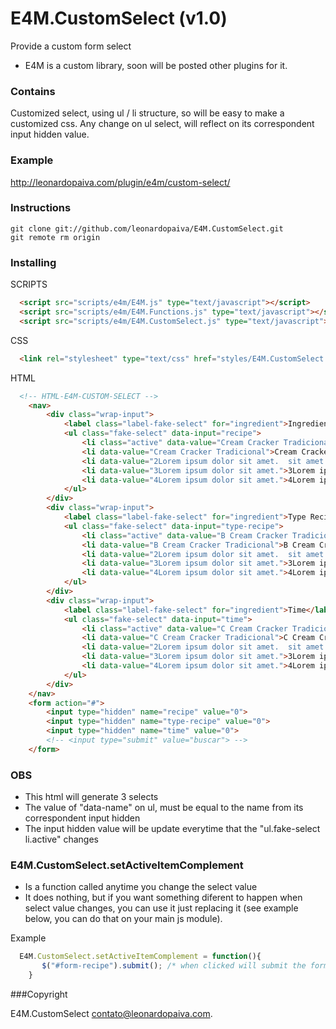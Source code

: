 E4M.CustomSelect (v1.0)
=========

Provide a custom form select 
- E4M is a custom library, soon will be posted other plugins for it.

### Contains
Customized select, using ul / li structure, so will be easy to make a customized css. Any change on ul select, will reflect on its correspondent input hidden value.

### Example
http://leonardopaiva.com/plugin/e4m/custom-select/


### Instructions
```
git clone git://github.com/leonardopaiva/E4M.CustomSelect.git
git remote rm origin
```
### Installing

SCRIPTS
```html
  <script src="scripts/e4m/E4M.js" type="text/javascript"></script>
  <script src="scripts/e4m/E4M.Functions.js" type="text/javascript"></script>
  <script src="scripts/e4m/E4M.CustomSelect.js" type="text/javascript"></script>
```
CSS
```html
  <link rel="stylesheet" type="text/css" href="styles/E4M.CustomSelect.css">
```
HTML
```html
  <!-- HTML-E4M-CUSTOM-SELECT -->
	<nav>
		<div class="wrap-input">
			<label class="label-fake-select" for="ingredient">Ingredient</label>
			<ul class="fake-select" data-input="recipe">
				<li class="active" data-value="Cream Cracker Tradicional">Cream Cracker Tradicional Tradicional</li>
				<li data-value="Cream Cracker Tradicional">Cream Cracker Tradicional</li>
				<li data-value="2Lorem ipsum dolor sit amet.  sit amet.  sit amet.">2Lorem ipsum dolor sit amet.  sit amet.  sit amet.</li>
				<li data-value="3Lorem ipsum dolor sit amet.">3Lorem ipsum dolor sit amet.</li>
				<li data-value="4Lorem ipsum dolor sit amet.">4Lorem ipsum dolor sit amet.</li>
			</ul>
		</div>
		<div class="wrap-input">
			<label class="label-fake-select" for="ingredient">Type Recipe</label>
			<ul class="fake-select" data-input="type-recipe">
				<li class="active" data-value="B Cream Cracker Tradicional">B Cream Cracker Tradicional Tradicional</li>
				<li data-value="B Cream Cracker Tradicional">B Cream Cracker Tradicional</li>
				<li data-value="2Lorem ipsum dolor sit amet.  sit amet.  sit amet.">2Lorem ipsum dolor sit amet.  sit amet.  sit amet.</li>
				<li data-value="3Lorem ipsum dolor sit amet.">3Lorem ipsum dolor sit amet.</li>
				<li data-value="4Lorem ipsum dolor sit amet.">4Lorem ipsum dolor sit amet.</li>
			</ul>
		</div>
		<div class="wrap-input">
			<label class="label-fake-select" for="ingredient">Time</label>
			<ul class="fake-select" data-input="time">
				<li class="active" data-value="C Cream Cracker Tradicional">C Cream Cracker Tradicional Tradicional</li>
				<li data-value="C Cream Cracker Tradicional">C Cream Cracker Tradicional</li>
				<li data-value="2Lorem ipsum dolor sit amet.  sit amet.  sit amet.">2Lorem ipsum dolor sit amet.  sit amet.  sit amet.</li>
				<li data-value="3Lorem ipsum dolor sit amet.">3Lorem ipsum dolor sit amet.</li>
				<li data-value="4Lorem ipsum dolor sit amet.">4Lorem ipsum dolor sit amet.</li>
			</ul>
		</div>
	</nav>
	<form action="#">
		<input type="hidden" name="recipe" value="0">
		<input type="hidden" name="type-recipe" value="0">
		<input type="hidden" name="time" value="0">
		<!-- <input type="submit" value="buscar"> -->
	</form>
```
### OBS
- This html will generate 3 selects
- The value of "data-name" on ul, must be equal to the name from its correspondent input hidden
- The input hidden value will be update everytime that the "ul.fake-select li.active" changes


### E4M.CustomSelect.setActiveItemComplement
- Is a function called anytime you change the select value
- It does nothing, but if you want something diferent to happen when select value changes, you can use it just replacing it (see example below, you can do that on your main js module).

Example
```js
  E4M.CustomSelect.setActiveItemComplement = function(){      
	   $("#form-recipe").submit(); /* when clicked will submit the form #form-recipe */
	}
```

###Copyright

E4M.CustomSelect contato@leonardopaiva.com.

